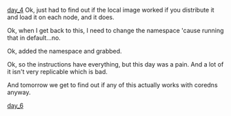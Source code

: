 [day_4](day_4.md)
Ok, just had to find out if the local image worked if you distribute it and load it on each node, and it does.

Ok, when I get back to this, I need to change the namespace 'cause running that in default...no.

Ok, added the namespace and grabbed. 

Ok, so the instructions have everything, but this day was a pain. And a lot of it isn't very replicable which is bad.

And tomorrow we get to find out if any of this actually works with coredns anyway.

[day_6](day_6.md)
